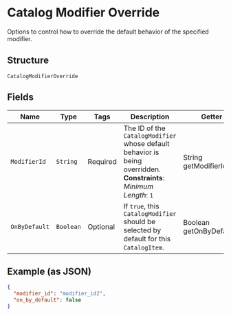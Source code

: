 
# Catalog Modifier Override

Options to control how to override the default behavior of the specified modifier.

## Structure

`CatalogModifierOverride`

## Fields

| Name | Type | Tags | Description | Getter |
|  --- | --- | --- | --- | --- |
| `ModifierId` | `String` | Required | The ID of the `CatalogModifier` whose default behavior is being overridden.<br>**Constraints**: *Minimum Length*: `1` | String getModifierId() |
| `OnByDefault` | `Boolean` | Optional | If `true`, this `CatalogModifier` should be selected by default for this `CatalogItem`. | Boolean getOnByDefault() |

## Example (as JSON)

```json
{
  "modifier_id": "modifier_id2",
  "on_by_default": false
}
```

